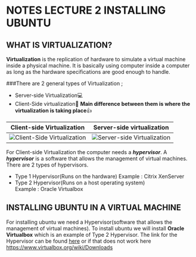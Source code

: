 # NOTES LECTURE 2 INSTALLING UBUNTU
## WHAT IS VIRTUALIZATION?
**Virtualization** is the replication of hardware to simulate a virtual machine inside a physical machine. It is basically using computer inside a computer as long as the hardware specifications are good enough to handle.

###There are 2 general types of Virtualization ;
* Server-side Virtualization:computer:
* Client-Side virtualization:man:
**Main difference between them is where the virtualization is taking place**:+1:

Client-side Virtualization | Server-side virtualization
---|---|
|![Client-Side Virtualization](https://rb.gy/rlb6ms)|![Server-side Virtualization](https://rb.gy/bgadpi)|

For Client-side Virtualization the computer needs a ***hypervisor***.
A ***hypervisor*** is a software that allows the management of virtual machines.
There are 2 types of hypervisors.
* Type 1 Hypervisor(Runs on the hardware)
  Example : Citrix XenServer
* Type 2 Hypervisor(Runs on a host operating system)  
  Example : Oracle Virtualbox
## INSTALLING UBUNTU IN A VIRTUAL MACHINE
For installing ubuntu we need a Hypervisor(software that allows the management of virtual machines).
To install ubuntu we will install **Oracle Virtualbox** which is an example of Type 2 Hypervisor.
The link for the Hypervisor can be found [here](https://www.virtualbox.org/wiki/Downloads) or if that does not work here https://www.virtualbox.org/wiki/Downloads

